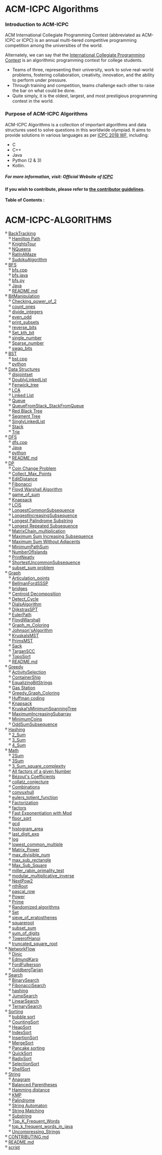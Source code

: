 # ACM-ICPC Algorithms

### Introduction to ACM-ICPC
ACM International Collegiate Programming Contest (abbreviated as ACM-ICPC or ICPC) is an annual multi-tiered competitive programming competition among the universities of the world.

Alternately, we can say that the [International Collegiate Programming Contest](https://en.wikipedia.org/wiki/ACM_International_Collegiate_Programming_Contest) is an algorithmic programming contest for college students.
- Teams of three, representing their university, work to solve real-world problems, fostering collaboration, creativity, innovation, and the ability to perform under pressure.
- Through training and competition, teams challenge each other to raise the bar on what could be done.
- Quite simply, it is the oldest, largest, and most prestigious programming contest in the world.

### Purpose of ACM-ICPC Algorithms
ACM-ICPC Algorithms is a collection of important algorithms and data structures used to solve questions in this worldwide olympiad. It aims to provide solutions in various languages as per [ICPC 2018 WF](https://icpc.baylor.edu/worldfinals/programming-environment), including:
-  C
-  C++
-  Java
-  Python (2 & 3)
-  Kotlin.
##### For more information, visit: **Official Website of [ICPC](https://icpc.baylor.edu/)**

#### If you wish to contribute, please refer to [the contributor guidelines](https://github.com/matthewsamuel95/ACM-ICPC-Algorithms/blob/master/CONTRIBUTING.md).

**Table of Contents :**
        <h1>ACM-ICPC-ALGORITHMS</h1>
          &#186; <a href="./BackTracking/">BackTracking</a><br>
	 &nbsp;&nbsp; &#186; <a href="./BackTracking/Hamilton%20Path/">Hamilton Path</a><br>
	 &nbsp;&nbsp; &#186; <a href="./BackTracking/KnightsTour/">KnightsTour</a><br>
	 &nbsp;&nbsp; &#186; <a href="./BackTracking/NQueens/">NQueens</a><br>
	 &nbsp;&nbsp; &#186; <a href="./BackTracking/RatInAMaze/">RatInAMaze</a><br>
	 &nbsp;&nbsp; &#186; <a href="./BackTracking/SudokuAlgorithm/">SudokuAlgorithm</a><br>
	 &#186; <a href="./BFS/">BFS</a><br>
	 &nbsp;&nbsp; &#186; <a href="./BFS/bfs.cpp">bfs.cpp</a><br>
	 &nbsp;&nbsp; &#186; <a href="./BFS/bfs.java">bfs.java</a><br>
	 &nbsp;&nbsp; &#186; <a href="./BFS/bfs.py">bfs.py</a><br>
	 &nbsp;&nbsp; &#186; <a href="./BFS/Java/">Java</a><br>
	 &nbsp;&nbsp; &#186; <a href="./BFS/README.md">README.md</a><br>
	 &#186; <a href="./BitManipulation/">BitManipulation</a><br>
	 &nbsp;&nbsp; &#186; <a href="./BitManipulation/Checking_power_of_2/">Checking_power_of_2</a><br>
	 &nbsp;&nbsp; &#186; <a href="./BitManipulation/count_ones/">count_ones</a><br>
	 &nbsp;&nbsp; &#186; <a href="./BitManipulation/divide_integers/">divide_integers</a><br>
	 &nbsp;&nbsp; &#186; <a href="./BitManipulation/even_odd/">even_odd</a><br>
	 &nbsp;&nbsp; &#186; <a href="./BitManipulation/print_subsets/">print_subsets</a><br>
	 &nbsp;&nbsp; &#186; <a href="./BitManipulation/reverse_bits/">reverse_bits</a><br>
	 &nbsp;&nbsp; &#186; <a href="./BitManipulation/Set_kth_bit/">Set_kth_bit</a><br>
	 &nbsp;&nbsp; &#186; <a href="./BitManipulation/single_number/">single_number</a><br>
	 &nbsp;&nbsp; &#186; <a href="./BitManipulation/Sparse_number/">Sparse_number</a><br>
	 &nbsp;&nbsp; &#186; <a href="./BitManipulation/swap_bits/">swap_bits</a><br>
	 &#186; <a href="./BST/">BST</a><br>
	 &nbsp;&nbsp; &#186; <a href="./BST/bst.cpp">bst.cpp</a><br>
	 &nbsp;&nbsp; &#186; <a href="./BST/python/">python</a><br>
	 &#186; <a href="./Data%20Structures/">Data Structures</a><br>
	 &nbsp;&nbsp; &#186; <a href="./Data%20Structures/disjointset/">disjointset</a><br>
	 &nbsp;&nbsp; &#186; <a href="./Data%20Structures/DoublyLinkedList/">DoublyLinkedList</a><br>
	 &nbsp;&nbsp; &#186; <a href="./Data%20Structures/Fenwick_tree/">Fenwick_tree</a><br>
	 &nbsp;&nbsp; &#186; <a href="./Data%20Structures/LCA/">LCA</a><br>
	 &nbsp;&nbsp; &#186; <a href="./Data%20Structures/Linked%20List/">Linked List</a><br>
	 &nbsp;&nbsp; &#186; <a href="./Data%20Structures/Queue/">Queue</a><br>
	 &nbsp;&nbsp; &#186; <a href="./Data%20Structures/QueueFromStack_StackFromQueue/">QueueFromStack_StackFromQueue</a><br>
	 &nbsp;&nbsp; &#186; <a href="./Data%20Structures/Red%20Black%20Tree/">Red Black Tree</a><br>
	 &nbsp;&nbsp; &#186; <a href="./Data%20Structures/Segment%20Tree/">Segment Tree</a><br>
	 &nbsp;&nbsp; &#186; <a href="./Data%20Structures/SinglyLinkedList/">SinglyLinkedList</a><br>
	 &nbsp;&nbsp; &#186; <a href="./Data%20Structures/Stack/">Stack</a><br>
	 &nbsp;&nbsp; &#186; <a href="./Data%20Structures/Trie/">Trie</a><br>
	 &#186; <a href="./DFS/">DFS</a><br>
	 &nbsp;&nbsp; &#186; <a href="./DFS/dfs.cpp">dfs.cpp</a><br>
	 &nbsp;&nbsp; &#186; <a href="./DFS/Java/">Java</a><br>
	 &nbsp;&nbsp; &#186; <a href="./DFS/python/">python</a><br>
	 &nbsp;&nbsp; &#186; <a href="./DFS/README.md">README.md</a><br>
	 &#186; <a href="./DP/">DP</a><br>
	 &nbsp;&nbsp; &#186; <a href="./DP/Coin%20Change%20Problem/">Coin Change Problem</a><br>
	 &nbsp;&nbsp; &#186; <a href="./DP/Collect_Max_Points/">Collect_Max_Points</a><br>
	 &nbsp;&nbsp; &#186; <a href="./DP/EditDistance/">EditDistance</a><br>
	 &nbsp;&nbsp; &#186; <a href="./DP/Fibonacci/">Fibonacci</a><br>
	 &nbsp;&nbsp; &#186; <a href="./DP/Floyd%20Warshall%20Algorithm/">Floyd Warshall Algorithm</a><br>
	 &nbsp;&nbsp; &#186; <a href="./DP/game_of_sum/">game_of_sum</a><br>
	 &nbsp;&nbsp; &#186; <a href="./DP/Knapsack/">Knapsack</a><br>
	 &nbsp;&nbsp; &#186; <a href="./DP/LCIS/">LCIS</a><br>
	 &nbsp;&nbsp; &#186; <a href="./DP/LongestCommonSubsequence/">LongestCommonSubsequence</a><br>
	 &nbsp;&nbsp; &#186; <a href="./DP/LongestIncreasingSubsequence/">LongestIncreasingSubsequence</a><br>
	 &nbsp;&nbsp; &#186; <a href="./DP/Longest%20Palindrome%20Substring/">Longest Palindrome Substring</a><br>
	 &nbsp;&nbsp; &#186; <a href="./DP/Longest%20Repeated%20Subsequence/">Longest Repeated Subsequence</a><br>
	 &nbsp;&nbsp; &#186; <a href="./DP/MatrixChain_multiplication/">MatrixChain_multiplication</a><br>
	 &nbsp;&nbsp; &#186; <a href="./DP/Maximum%20Sum%20Increasing%20Subsequence/">Maximum Sum Increasing Subsequence</a><br>
	 &nbsp;&nbsp; &#186; <a href="./DP/Maximum%20Sum%20Without%20Adjacents/">Maximum Sum Without Adjacents</a><br>
	 &nbsp;&nbsp; &#186; <a href="./DP/MinimumPathSum/">MinimumPathSum</a><br>
	 &nbsp;&nbsp; &#186; <a href="./DP/NumberOfIslands/">NumberOfIslands</a><br>
	 &nbsp;&nbsp; &#186; <a href="./DP/PrintNeatly/">PrintNeatly</a><br>
	 &nbsp;&nbsp; &#186; <a href="./DP/ShortestUncommonSubsequence/">ShortestUncommonSubsequence</a><br>
	 &nbsp;&nbsp; &#186; <a href="./DP/subset_sum%20problem/">subset_sum problem</a><br>
	 &#186; <a href="./Graph/">Graph</a><br>
	 &nbsp;&nbsp; &#186; <a href="./Graph/Articulation_points/">Articulation_points</a><br>
	 &nbsp;&nbsp; &#186; <a href="./Graph/BellmanFordSSSP/">BellmanFordSSSP</a><br>
	 &nbsp;&nbsp; &#186; <a href="./Graph/bridges/">bridges</a><br>
	 &nbsp;&nbsp; &#186; <a href="./Graph/Centroid%20Decomposition/">Centroid Decomposition</a><br>
	 &nbsp;&nbsp; &#186; <a href="./Graph/Detect_Cycle/">Detect_Cycle</a><br>
	 &nbsp;&nbsp; &#186; <a href="./Graph/DialsAlgorithm/">DialsAlgorithm</a><br>
	 &nbsp;&nbsp; &#186; <a href="./Graph/DijkstrasSPT/">DijkstrasSPT</a><br>
	 &nbsp;&nbsp; &#186; <a href="./Graph/EulerPath/">EulerPath</a><br>
	 &nbsp;&nbsp; &#186; <a href="./Graph/FloydWarshall/">FloydWarshall</a><br>
	 &nbsp;&nbsp; &#186; <a href="./Graph/Graph_m_Coloring/">Graph_m_Coloring</a><br>
	 &nbsp;&nbsp; &#186; <a href="./Graph/Johnson'sAlgorithm/">Johnson'sAlgorithm</a><br>
	 &nbsp;&nbsp; &#186; <a href="./Graph/KruskalsMST/">KruskalsMST</a><br>
	 &nbsp;&nbsp; &#186; <a href="./Graph/PrimsMST/">PrimsMST</a><br>
	 &nbsp;&nbsp; &#186; <a href="./Graph/Sack/">Sack</a><br>
	 &nbsp;&nbsp; &#186; <a href="./Graph/TarganSCC/">TarganSCC</a><br>
	 &nbsp;&nbsp; &#186; <a href="./Graph/TopoSort/">TopoSort</a><br>
	 &nbsp;&nbsp; &#186; <a href="./Graph/README.md">README.md</a><br>
	 &#186; <a href="./Greedy/">Greedy</a><br>
	 &nbsp;&nbsp; &#186; <a href="./Greedy/ActivitySelection/">ActivitySelection</a><br>
	 &nbsp;&nbsp; &#186; <a href="./Greedy/ContainerShip/">ContainerShip</a><br>
	 &nbsp;&nbsp; &#186; <a href="./Greedy/EqualizingBitStrings/">EqualizingBitStrings</a><br>
	 &nbsp;&nbsp; &#186; <a href="./Greedy/Gas%20Station/">Gas Station</a><br>
	 &nbsp;&nbsp; &#186; <a href="./Greedy/Greedy_Graph_Coloring/">Greedy_Graph_Coloring</a><br>
	 &nbsp;&nbsp; &#186; <a href="./Greedy/Huffman%20coding/">Huffman coding</a><br>
	 &nbsp;&nbsp; &#186; <a href="./Greedy/Knapsack/">Knapsack</a><br>
	 &nbsp;&nbsp; &#186; <a href="./Greedy/Kruskal%E2%80%99sMinimumSpanningTree/">Kruskal’sMinimumSpanningTree</a><br>
	 &nbsp;&nbsp; &#186; <a href="./Greedy/MaximumIncreasingSubarray/">MaximumIncreasingSubarray</a><br>
	 &nbsp;&nbsp; &#186; <a href="./Greedy/MinimumCoins/">MinimumCoins</a><br>
	 &nbsp;&nbsp; &#186; <a href="./Greedy/OddSumSubsequence/">OddSumSubsequence</a><br>
	 &#186; <a href="./Hashing/">Hashing</a><br>
	 &nbsp;&nbsp; &#186; <a href="./Hashing/2_Sum/">2_Sum</a><br>
	 &nbsp;&nbsp; &#186; <a href="./Hashing/3_Sum/">3_Sum</a><br>
	 &nbsp;&nbsp; &#186; <a href="./Hashing/4_Sum/">4_Sum</a><br>
	 &#186; <a href="./Math/">Math</a><br>
	 &nbsp;&nbsp; &#186; <a href="./Math/2Sum/">2Sum</a><br>
	 &nbsp;&nbsp; &#186; <a href="./Math/3Sum/">3Sum</a><br>
	 &nbsp;&nbsp; &#186; <a href="./Math/3_Sum_square_complexity/">3_Sum_square_complexity</a><br>
	 &nbsp;&nbsp; &#186; <a href="./Math/All%20factors%20of%20a%20given%20Number/">All factors of a given Number</a><br>
	 &nbsp;&nbsp; &#186; <a href="./Math/B%C3%A9zout's%20Coefficients/">Bézout's Coefficients</a><br>
	 &nbsp;&nbsp; &#186; <a href="./Math/collatz_conjecture/">collatz_conjecture</a><br>
	 &nbsp;&nbsp; &#186; <a href="./Math/Combinations/">Combinations</a><br>
	 &nbsp;&nbsp; &#186; <a href="./Math/convuxhull/">convuxhull</a><br>
	 &nbsp;&nbsp; &#186; <a href="./Math/eulers_totient_function/">eulers_totient_function</a><br>
	 &nbsp;&nbsp; &#186; <a href="./Math/Factorization/">Factorization</a><br>
	 &nbsp;&nbsp; &#186; <a href="./Math/factors/">factors</a><br>
	 &nbsp;&nbsp; &#186; <a href="./Math/Fast%20Exponentiation%20with%20Mod/">Fast Exponentiation with Mod</a><br>
	 &nbsp;&nbsp; &#186; <a href="./Math/floor_sqrt/">floor_sqrt</a><br>
	 &nbsp;&nbsp; &#186; <a href="./Math/gcd/">gcd</a><br>
	 &nbsp;&nbsp; &#186; <a href="./Math/histogram_area/">histogram_area</a><br>
	 &nbsp;&nbsp; &#186; <a href="./Math/last_digit_exp/">last_digit_exp</a><br>
	 &nbsp;&nbsp; &#186; <a href="./Math/log/">log</a><br>
	 &nbsp;&nbsp; &#186; <a href="./Math/lowest_common_multiple/">lowest_common_multiple</a><br>
	 &nbsp;&nbsp; &#186; <a href="./Math/Matrix_Power/">Matrix_Power</a><br>
	 &nbsp;&nbsp; &#186; <a href="./Math/max_divisible_num/">max_divisible_num</a><br>
	 &nbsp;&nbsp; &#186; <a href="./Math/max_sub_rectangle/">max_sub_rectangle</a><br>
	 &nbsp;&nbsp; &#186; <a href="./Math/Max_Sub_Square/">Max_Sub_Square</a><br>
	 &nbsp;&nbsp; &#186; <a href="./Math/miller_rabin_primality_test/">miller_rabin_primality_test</a><br>
	 &nbsp;&nbsp; &#186; <a href="./Math/modular_multiplicative_inverse/">modular_multiplicative_inverse</a><br>
	 &nbsp;&nbsp; &#186; <a href="./Math/NextPow2/">NextPow2</a><br>
	 &nbsp;&nbsp; &#186; <a href="./Math/nthRoot/">nthRoot</a><br>
	 &nbsp;&nbsp; &#186; <a href="./Math/pascal_row/">pascal_row</a><br>
	 &nbsp;&nbsp; &#186; <a href="./Math/Power/">Power</a><br>
	 &nbsp;&nbsp; &#186; <a href="./Math/Prime/">Prime</a><br>
	 &nbsp;&nbsp; &#186; <a href="./Math/Randomized%20algorithms/">Randomized algorithms</a><br>
	 &nbsp;&nbsp; &#186; <a href="./Math/Set/">Set</a><br>
	 &nbsp;&nbsp; &#186; <a href="./Math/sieve_of_eratosthenes/">sieve_of_eratosthenes</a><br>
	 &nbsp;&nbsp; &#186; <a href="./Math/squareroot/">squareroot</a><br>
	 &nbsp;&nbsp; &#186; <a href="./Math/subset_sum/">subset_sum</a><br>
	 &nbsp;&nbsp; &#186; <a href="./Math/sum_of_digits/">sum_of_digits</a><br>
	 &nbsp;&nbsp; &#186; <a href="./Math/TowerofHanoi/">TowerofHanoi</a><br>
	 &nbsp;&nbsp; &#186; <a href="./Math/truncated_square_root/">truncated_square_root</a><br>
	 &#186; <a href="./NetworkFlow/">NetworkFlow</a><br>
	 &nbsp;&nbsp; &#186; <a href="./NetworkFlow/Dinic/">Dinic</a><br>
	 &nbsp;&nbsp; &#186; <a href="./NetworkFlow/EdmundKarp/">EdmundKarp</a><br>
	 &nbsp;&nbsp; &#186; <a href="./NetworkFlow/FordFulkerson/">FordFulkerson</a><br>
	 &nbsp;&nbsp; &#186; <a href="./NetworkFlow/GoldbergTarjan/">GoldbergTarjan</a><br>
	 &#186; <a href="./Search/">Search</a><br>
	 &nbsp;&nbsp; &#186; <a href="./Search/BinarySearch/">BinarySearch</a><br>
	 &nbsp;&nbsp; &#186; <a href="./Search/FibonacciSearch/">FibonacciSearch</a><br>
	 &nbsp;&nbsp; &#186; <a href="./Search/hashing/">hashing</a><br>
	 &nbsp;&nbsp; &#186; <a href="./Search/JumpSearch/">JumpSearch</a><br>
	 &nbsp;&nbsp; &#186; <a href="./Search/LinearSearch/">LinearSearch</a><br>
	 &nbsp;&nbsp; &#186; <a href="./Search/TernarySearch/">TernarySearch</a><br>
	 &#186; <a href="./Sorting/">Sorting</a><br>
	 &nbsp;&nbsp; &#186; <a href="./Sorting/bubble%20sort/">bubble sort</a><br>
	 &nbsp;&nbsp; &#186; <a href="./Sorting/CountingSort/">CountingSort</a><br>
	 &nbsp;&nbsp; &#186; <a href="./Sorting/HeapSort/">HeapSort</a><br>
	 &nbsp;&nbsp; &#186; <a href="./Sorting/IndexSort/">IndexSort</a><br>
	 &nbsp;&nbsp; &#186; <a href="./Sorting/InsertionSort/">InsertionSort</a><br>
	 &nbsp;&nbsp; &#186; <a href="./Sorting/MergeSort/">MergeSort</a><br>
	 &nbsp;&nbsp; &#186; <a href="./Sorting/Pancake%20sorting/">Pancake sorting</a><br>
	 &nbsp;&nbsp; &#186; <a href="./Sorting/QuickSort/">QuickSort</a><br>
	 &nbsp;&nbsp; &#186; <a href="./Sorting/RadixSort/">RadixSort</a><br>
	 &nbsp;&nbsp; &#186; <a href="./Sorting/SelectionSort/">SelectionSort</a><br>
	 &nbsp;&nbsp; &#186; <a href="./Sorting/ShellSort/">ShellSort</a><br>
	 &#186; <a href="./String/">String</a><br>
	 &nbsp;&nbsp; &#186; <a href="./String/Anagram/">Anagram</a><br>
	 &nbsp;&nbsp; &#186; <a href="./String/Balanced%20Parentheses/">Balanced Parentheses</a><br>
	 &nbsp;&nbsp; &#186; <a href="./String/Hamming%20distance/">Hamming distance</a><br>
	 &nbsp;&nbsp; &#186; <a href="./String/KMP/">KMP</a><br>
	 &nbsp;&nbsp; &#186; <a href="./String/Palindrome/">Palindrome</a><br>
	 &nbsp;&nbsp; &#186; <a href="./String/String%20Automaton/">String Automaton</a><br>
	 &nbsp;&nbsp; &#186; <a href="./String/String%20Matching/">String Matching</a><br>
	 &nbsp;&nbsp; &#186; <a href="./String/Substring/">Substring</a><br>
	 &nbsp;&nbsp; &#186; <a href="./String/Top_K_Frequent_Words/">Top_K_Frequent_Words</a><br>
	 &nbsp;&nbsp; &#186; <a href="./String/top_k_frequent_words_in_java/">top_k_frequent_words_in_java</a><br>
	 &nbsp;&nbsp; &#186; <a href="./String/Uncompressing_Strings/">Uncompressing_Strings</a><br>
	 &#186; <a href="./CONTRIBUTING.md">CONTRIBUTING.md</a><br>
	 &#186; <a href="./README.md">README.md</a><br>
	 &#186; <a href="./script">script</a><br>


